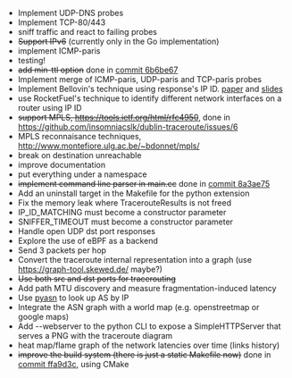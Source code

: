 * Implement UDP-DNS probes
* Implement TCP-80/443
* sniff traffic and react to failing probes
* ~~Support IPv6~~ (currently only in the Go implementation)
* implement ICMP-paris
* testing!
* ~~add min-ttl option~~ done in [commit 6b6be67](https://github.com/insomniacslk/dublin-traceroute/commit/6b6be67df1ea17c7de20b8ee1e4fab664ee177eb)
* Implement merge of ICMP-paris, UDP-paris and TCP-paris probes
* Implement Bellovin's  technique using response's IP ID.
  [paper](https://www.cs.columbia.edu/~smb/papers/fnat.pdf) and
  [slides](https://www.cs.columbia.edu/~smb/talks/findnat.pdf)
* use RocketFuel's technique to identify different network interfaces on a
  router using IP ID
* ~~support MPLS, https://tools.ietf.org/html/rfc4950~~, done in https://github.com/insomniacslk/dublin-traceroute/issues/6
* MPLS reconnaisance techniques, http://www.montefiore.ulg.ac.be/~bdonnet/mpls/
* break on destination unreachable
* improve documentation
* put everything under a namespace
* ~~implement command line parser in main.cc~~ done in [commit 8a3ae75](https://github.com/insomniacslk/dublin-traceroute/commit/8a3ae7513645afdad5eabd8d6f368383dff98c8b)
* Add an uninstall target in the Makefile for the python extension
* Fix the memory leak where TracerouteResults is not freed
* IP_ID_MATCHING must become a constructor parameter
* SNIFFER_TIMEOUT must become a constructor parameter
* Handle open UDP dst port responses
* Explore the use of eBPF as a backend
* Send 3 packets per hop
* Convert the traceroute internal representation into a graph (use https://graph-tool.skewed.de/ maybe?)
* ~~Use both src and dst ports for tracerouting~~
* Add path MTU discovery and measure fragmentation-induced latency
* Use [pyasn](https://github.com/hadiasghari/pyasn) to look up AS by IP
* Integrate the ASN graph with a world map (e.g. openstreetmap or google maps)
* Add --webserver to the python CLI to expose a SimpleHTTPServer that serves a PNG with the traceroute diagram
* heat map/flame graph of the network latencies over time (links history)
* ~~improve the build system (there is just a static Makefile now)~~ done in [commit ffa9d3c](https://github.com/insomniacslk/dublin-traceroute/commit/ffa9d3c306fb772e2c95963a94cdc386b0126206), using CMake
